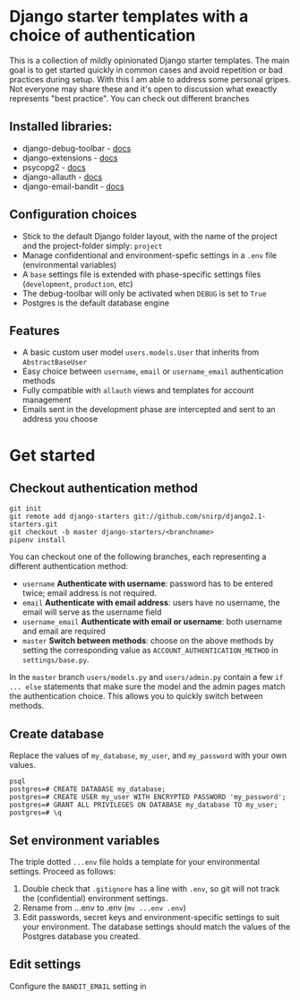 # Django starter templates with a choice of authentication
This is a collection of mildly opinionated Django starter templates. The main goal is to get started quickly in common cases and avoid repetition or bad practices during setup. With this I am able to address some personal gripes. Not everyone may share these and it's open to discussion what exeactly represents "best practice". You can check out different branches 

## Installed libraries:

+ django-debug-toolbar - [docs](https://django-debug-toolbar.readthedocs.io)
+ django-extensions - [docs](https://django-extensions.readthedocs.io)
+ psycopg2 - [docs](http://initd.org/psycopg/docs/)
+ django-allauth - [docs](https://django-allauth.readthedocs.io)
+ django-email-bandit - [docs](https://django-email-bandit.readthedocs.io/en/latest/)

## Configuration choices

+ Stick to the default Django folder layout, with the name of the project and the project-folder simply: `project`
+ Manage confidentional and environment-spefic settings in a `.env` file (environmental variables)
+ A `base` settings file is extended with phase-specific settings files (`development`, `production`, etc)
+ The debug-toolbar will only be activated when `DEBUG` is set to `True`
+ Postgres is the default database engine

## Features

+ A basic custom user model `users.models.User` that inherits from `AbstractBaseUser`
+ Easy choice between `username`, `email` or `username_email` authentication methods
+ Fully compatible with `allauth` views and templates for account management
+ Emails sent in the development phase are intercepted and sent to an address you choose

# Get started

## Checkout authentication method
```
git init
git remote add django-starters git://github.com/snirp/django2.1-starters.git
git checkout -b master django-starters/<branchname>
pipenv install
```
You can checkout one of the following branches, each representing a different authentication method:
+ `username` **Authenticate with username**: password has to be entered twice; email address is not required.
+ `email` **Authenticate with email address**: users have no username, the email will serve as the username field
+ `username_email` **Authenticate with email or username**: both username and email are required
+ `master` **Switch between methods**: choose on the above methods by setting the corresponding value as `ACCOUNT_AUTHENTICATION_METHOD` in `settings/base.py`.

In the `master` branch `users/models.py` and `users/admin.py` contain a few `if ... else` statements that make sure the model and the admin pages match the authentication choice. This allows you to quickly switch between methods.

## Create database

Replace the values of `my_database`, `my_user`, and `my_password` with your own values. 
```
psql
postgres=# CREATE DATABASE my_database;
postgres=# CREATE USER my_user WITH ENCRYPTED PASSWORD 'my_password';
postgres=# GRANT ALL PRIVILEGES ON DATABASE my_database TO my_user;
postgres=# \q
```

## Set environment variables

The triple dotted `...env` file holds a template for your environmental settings. Proceed as follows:

1. Double check that `.gitignore` has a line with `.env`, so git will not track the (confidential) environment settings.
1. Rename from ...env to .env (`mv ...env .env`)
1. Edit passwords, secret keys and environment-specific settings to suit your environment. The database settings should match the values of the Postgres database you created.




## Edit settings

Configure the `BANDIT_EMAIL` setting in 